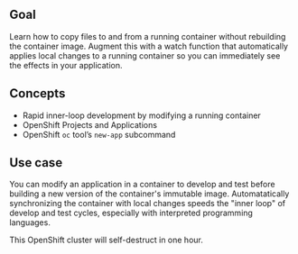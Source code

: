 ## Goal

Learn how to copy files to and from a running container without rebuilding the container image. Augment this with a watch function that automatically applies local changes to a running container so you can immediately see the effects in your application.

## Concepts

* Rapid inner-loop development by modifying a running container
* OpenShift Projects and Applications
* OpenShift `oc` tool’s `new-app` subcommand

## Use case

You can modify an application in a container to develop and test before building a new version of the container's immutable image. Automatatically synchronizing the container with local changes speeds the "inner loop" of develop and test cycles, especially with interpreted programming languages.

This OpenShift cluster will self-destruct in one hour.
